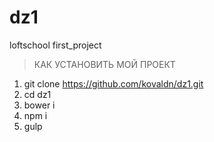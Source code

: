 # dz1
loftschool first_project

> КАК УСТАНОВИТЬ МОЙ ПРОЕКТ

1. git clone https://github.com/kovaldn/dz1.git
2. cd dz1
3. bower i
4. npm i
5. gulp

